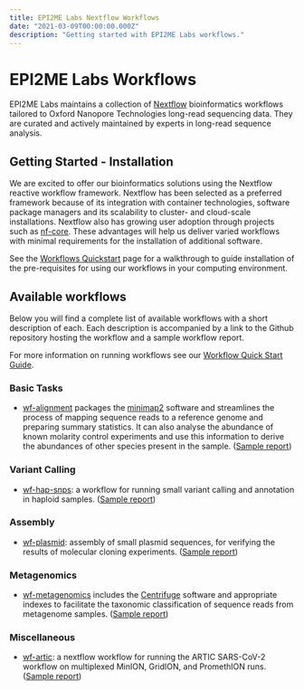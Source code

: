 ```yaml
---
title: EPI2ME Labs Nextflow Workflows
date: "2021-03-09T00:00:00.000Z"
description: "Getting started with EPI2ME Labs workflows."
---
```


# EPI2ME Labs Workflows

EPI2ME Labs maintains a collection of [Nextflow](https://www.nextflow.io/) bioinformatics
workflows tailored to Oxford Nanopore Technologies long-read sequencing data. They
are curated and actively maintained by experts in long-read sequence analysis.

## Getting Started - Installation

We are excited to offer our bioinformatics solutions using the Nextflow
reactive workflow framework. Nextflow has been selected as a preferred
framework because of its integration with container technologies, software
package managers and its scalability to cluster- and cloud-scale installations.
Nextflow also has growing user adoption through projects such as
[nf-core](https://nf-co.re/). These advantages will help us deliver varied
workflows with minimal requirements for the installation of additional
software.

See the [Workflows Quickstart](/wfquickstart) page for a walkthrough to guide
installation of the pre-requisites for using our workflows in your computing
environment.

## Available workflows

Below you will find a complete list of available workflows with a short
description of each. Each description is accompanied by a link to the
Github repository hosting the workflow and a sample workflow report.

For more information on running workflows see our [Workflow Quick Start Guide](/wfquickstart).

### Basic Tasks

* [wf-alignment](https://github.com/epi2me-labs/wf-alignment) packages the [minimap2](https://github.com/lh3/minimap2) software and streamlines the
  process of mapping sequence reads to a reference genome and preparing summary
  statistics. It can also analyse the abundance of known molarity control
  experiments and use this information to derive the abundances of other species
  present in the sample. ([Sample report](/workflows/wf-alignment-report.html))

### Variant Calling

* [wf-hap-snps](https://www.github.com/epi2me-labs/wf-hap-snps): a workflow for
  running small variant calling and annotation in haploid samples. ([Sample report](/workflows/wf-hap-snps-report.html))

### Assembly

* [wf-plasmid](https://www.github.com/epi2me-labs/wf-hap-snps): assembly
  of small plasmid sequences, for verifying the results of molecular
  cloning experiments. ([Sample report](/workflows/wf-plasmid-report.html))

### Metagenomics

* [wf-metagenomics](https://github.com/epi2me-labs/wf-metagenomics) includes the [Centrifuge](https://ccb.jhu.edu/software/centrifuge/) software and appropriate
  indexes to facilitate the taxonomic classification of sequence reads from
  metagenome samples. ([Sample report](/workflows/wf-metagenomics-report.html))

### Miscellaneous

* [wf-artic](https://www.github.com/epi2me-labs/wf-artic): a nextflow workflow for
  running the ARTIC SARS-CoV-2 workflow on multiplexed MinION, GridION, and
  PromethION runs. ([Sample report](/workflows/wf-artic-report.html))

